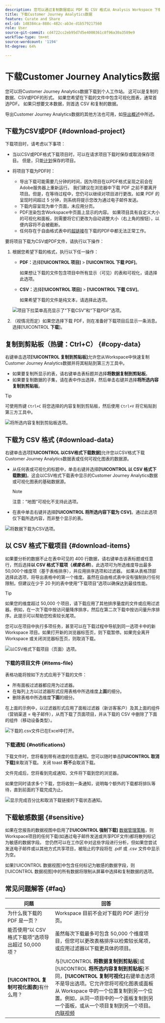 ```yaml
---
description: 您可以通过复制数据或以 PDF 和 CSV 格式从 Analysis Workspace 下载数据。
title: 下载Customer Journey Analytics数据
feature: Curate and Share
exl-id: 1d8384ca-888c-482c-ab3e-d1b579217560
role: User
source-git-commit: cd4722cc2eb95d7d5e4000361c8f96a30a3589e9
workflow-type: tm+mt
source-wordcount: '1194'
ht-degree: 64%

---
```


# 下载Customer Journey Analytics数据

您可以将Customer Journey Analytics数据下载到个人工作站。 这可以是复制的数据、CSV或PDF的形式。 如果您希望在下载的文件中包含可视化图表，通常首选PDF。 如果只想要文本数据，则首选 CSV 和复制的数据。

导出Customer Journey Analytics数据的其他方法也可用，如[导出概述](/help/analysis-workspace/export/export-project-overview.md)中所述。

## 下载为CSV或PDF {#download-project}

下载项目时，请考虑以下事项：

* 当以CSV或PDF格式下载项目时，可以在请求项目下载时保存或取消保存项目。 但是，只能[计划](/help/analysis-workspace/export/t-schedule-report.md)保存的项目。

* 将项目下载为PDF时：
   * 导出下载可能需要几分钟的时间，因为项目在以PDF格式呈现之前会在Adobe服务器上重新运行。 我们建议在浏览器中下载 PDF 之前不要离开项目。但是，在等待过程中，您仍可以继续对项目进行更改。如果 PDF 的呈现时间超过 5 分钟，则系统将提示您改为通过电子邮件发送。
   * 下载内容呈现为单个页面，未应用分页。
   * PDF渲染包含Workspace中页面上显示的内容。 如果项目具有自定义大小的可视化和面板，则需要将它们更改为自动调整大小（右上角的按钮），以便内容将不会被截断。
   * 任何存在于自由格式表中的[超链接](/help/analysis-workspace/visualizations/freeform-table/freeform-table-hyperlinks.md)在下载的PDF中都无法正常工作。

要将项目下载为CSV或PDF文件，请执行以下操作：

1. 根据您希望下载的格式，执行以下任一操作：

   * **PDF：**&#x200B;选择&#x200B;**[!UICONTROL 项目]** > **[!UICONTROL 下载 PDF]**。

     如果想让下载的文件包含项目中所有显示（可见）的表和可视化，请选择此选项。

   * **CSV：**&#x200B;选择&#x200B;**[!UICONTROL 项目]** > **[!UICONTROL 下载 CSV]**。

     如果希望下载的文件是纯文本，请选择此选项。

   ![项目下拉菜单高亮显示了“下载CSV”和“下载PDF”选项。](assets/download-project.png)

1. （视情况而定）如果您选择下载 PDF，则在准备好下载项目后显示一条消息。选择&#x200B;[!UICONTROL **下载**]。

## 复制到剪贴板（热键：Ctrl+C） {#copy-data}

右键单击选项&#x200B;**[!UICONTROL 复制到剪贴板]**&#x200B;允许您从Workspace中快速复制Customer Journey Analytics数据并将其粘贴到第三方工具中。

* 如果要复制所显示的表，请右键单击表标题并选择&#x200B;**将数据复制到剪贴板**。
* 如果要复制数据的子集，请在表中作出选择，然后单击右键并选择&#x200B;**将所选内容复制到剪贴板**。

>[!TIP]
>
>可使用热键 `Ctrl+C` 将您选择的内容复制到剪贴板，然后使用 `Ctrl+V` 将它粘贴到第三方工具中。


![将所选内容复制到剪贴板选项。](assets/copy-selection.png)

## 下载为 CSV 格式 {#download-data}

右键单击选项&#x200B;**[!UICONTROL 以CSV格式下载数据]**&#x200B;允许您以CSV格式下载Customer Journey Analytics数据表或任何可视化图表的数据源。

* 从任何表或可视化的标题中，单击右键并选择&#x200B;**[!UICONTROL 以 CSV 格式下载数据]**。这会以CSV格式下载表中显示的Customer Journey Analytics数据或可视化图表的基础数据源。

  >[!NOTE]
  >
  >  注意：“地图”可视化不支持此选项。


* 在表中单击右键并选择&#x200B;**[!UICONTROL 将所选内容下载为 CSV]**。通过此选项仅下载所选内容，而非整个显示的表。

![将数据下载为CSV选项。](assets/download-data-viz.png)

## 以 CSV 格式下载项目 {#download-items}

如果要分析的数据不止在表中可见的 400 行数据，请右键单击该表标题或任意行，然后选择&#x200B;**以 CSV 格式下载项（_维度名称_）**。此选项可为所选维度导出最多50,000个维度项（基于表格排序），并应用排序选项和过滤器。 如果从表格顶部选择此选项，将导出表格中的第一个维度。虽然在自由格式表中没有强制执行任何限制，但建议在少于 20 列的表中使用“下载项目”选项以确保达到最佳性能。

>[!TIP]
>
> 如果您的维度超过 50,000 个项目，请下载应用了其他排序量度的文件或应用过滤器。例如，在一次下载中按访问量降序排序，然后在第二次下载中按访问量升序排序。此提示可以帮助您检索较长尾项。

您可以在项目中执行多项任务，甚至可以在下载过程中导航到同一选项卡中的新 Workspace 项目。如果打开新的浏览器标签页，则下载暂停。如果完全离开 Workspace 或关闭浏览器标签页，则取消下载。

![以CSV格式下载项目（页面）选项。](assets/download-items.png)

### 下载的项目文件 {#items-file}

表格功能将按如下方式应用于下载的文件：

* 所有面板过滤器都应用为过滤器。
* 在每列上方以过滤器形式应用表格中所选维度&#x200B;**上面**&#x200B;的细分。
* 删除表格中所选维度&#x200B;**下面**&#x200B;的细分。

在上面的示例中，以过滤器形式应用了面板过滤器（新访客客户）及其上面的组件（营销渠道 = 电子邮件），从而下载了页面项目，并从下载的 CSV 中删除了下面的组件（移动设备类型）。

![下载的.csv文件已在Excel中打开。](assets/downloaded-file.png)

### 下载通知 {#notifications}

下载文件时，您将看到带有进度的信息通知。您可以随时单击&#x200B;**[!UICONTROL 取消下载]**&#x200B;来取消下载。 关闭 toast **将不**&#x200B;会取消下载。

文件完成后，您将看到完成通知，文件将下载到您的浏览器。

如果您同时请求多个下载，您将收到一条通知，说明每个额外的下载都将排队等待，直到前面的下载完成为止。

![显示完成百分比和取消下载链接的下载状态通知。](assets/toast.png)

## 下载敏感数据 {#sensitive}

如果在您报告的数据视图中启用了&#x200B;**[!UICONTROL 强制下载]** [数据管理策略](/help/data-views/data-governance.md)，则Workspace项目的任何下载(如通过电子邮件发送或共享PDF文件)都将散列标记为敏感的数据字段。 您仍然可以在工作区中对这些字段进行分析，但如果您尝试发送电子邮件或以其他方式共享项目，被阻止的字段将在 .pdf 或 .csv 文件中显示为空。

如果[!UICONTROL 数据视图]中包含任何标记为敏感的数据字段，则[!UICONTROL 数据视图]中的所有数据将限制从屏幕中选择和复制数据的选项。

## 常见问题解答 {#faq}

| 问题 | 回答 |
| --- | --- |
| 为什么我下载的 PDF 是一页？ | Workspace 目前不会对下载的 PDF 进行分页。 |
| 能否使用“以 CSV 格式下载项”选项导出超过 50,000 项？ | 虽然每次下载最多可包含 50,000 个维度项目，但您可以更改表格排序以检索较长尾项，或应用过滤器以下载更具体的项目。 |
| **[!UICONTROL 复制可视化图表]**&#x200B;有什么用？ | 与&#x200B;[!UICONTROL **将数据复制到剪贴板**]&#x200B;或&#x200B;[!UICONTROL **将所选内容复制到剪贴板**]&#x200B;不同，**[!UICONTROL 复制可视化]**&#x200B;右键单击选项不是导出选项。它允许您将可视化图表或面板从 Workspace 中的一个位置复制到另一个位置。例如，从同一项目中的一个面板复制到另一个面板，或从一个项目复制到另一个项目。[内联视频](https://experienceleague.adobe.com/docs/analytics-learn/tutorials/analysis-workspace/visualizations/intra-linking-in-analysis-workspace.html?lang=zh-Hans) |
